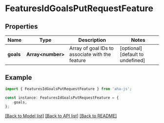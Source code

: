 # FeaturesIdGoalsPutRequestFeature


## Properties

Name | Type | Description | Notes
------------ | ------------- | ------------- | -------------
**goals** | **Array&lt;number&gt;** | Array of goal IDs to associate with the feature | [optional] [default to undefined]

## Example

```typescript
import { FeaturesIdGoalsPutRequestFeature } from 'aha-js';

const instance: FeaturesIdGoalsPutRequestFeature = {
    goals,
};
```

[[Back to Model list]](../README.md#documentation-for-models) [[Back to API list]](../README.md#documentation-for-api-endpoints) [[Back to README]](../README.md)
